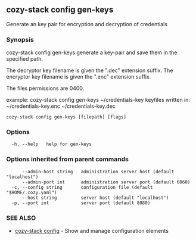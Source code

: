 ## cozy-stack config gen-keys

Generate an key pair for encryption and decryption of credentials

### Synopsis


cozy-stack config gen-keys generate a key-pair and save them in the
specified path.

The decryptor key filename is given the ".dec" extension suffix.
The encryptor key filename is given the ".enc" extension suffix.

The files permissions are 0400.

example: cozy-stack config gen-keys ~/credentials-key
keyfiles written in:
	~/credentials-key.enc
	~/credentials-key.dec


```
cozy-stack config gen-keys [filepath] [flags]
```

### Options

```
  -h, --help   help for gen-keys
```

### Options inherited from parent commands

```
      --admin-host string   administration server host (default "localhost")
      --admin-port int      administration server port (default 6060)
  -c, --config string       configuration file (default "$HOME/.cozy.yaml")
      --host string         server host (default "localhost")
  -p, --port int            server port (default 8080)
```

### SEE ALSO

* [cozy-stack config](cozy-stack_config.md)	 - Show and manage configuration elements

